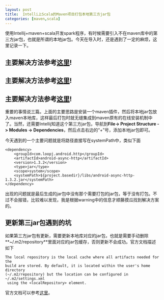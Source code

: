 ```yaml
---
layout: post
title:  Intelli上Scala的Maven项目打包本地第三方jar包
categories: [maven,scala]
---
```



使用Intellij+maven+scala开发spark程序，有时候需要引入不在maven库中的第三方jar包，也就是所谓的本地jar包。今天在导入时，还是遇到了一定的麻烦，这里记录一下。

## 主要解决方法参考[这里](http://stackoverflow.com/a/31023523/1114397)!

## 主要解决方法参考[这里](http://stackoverflow.com/a/31023523/1114397)!

## 主要解决方法参考[这里](http://stackoverflow.com/a/31023523/1114397)!

重要的事情说三篇。上面的主要思路是安装一个maven插件，然后将本地jar包放入maven本地库，这样最后打包时就无缝集成到maven原有的在线安装机制中了。当然，还需要Intellij知道这个第三方jar包，导航到**File-> Project Structure -> Modules -> Dependencies**，然后点击右边的“+”号，添加本地jar包即可。


今天遇到的一个主要问题就是将路径直接写在systemPath中，类似下面

	<dependency>
	    <groupId>com.loopj.android.http</groupId>
	    <artifactId>android-async-http</artifactId>
	    <version>1.3.2</version>
	    <type>jar</type>
	    <scope>system</scope>
	    <systemPath>${project.basedir}/libs/android-async-http-1.3.2.jar</systemPath>
	</dependency>

出现的问题就是最后生成的jar包中没有那个需要打包的jar包，等于没有打包。不过不会报错，比较难以发现，我是根据warning中的信息才顺藤摸瓜找到解决方案的。


## 更新第三jar包遇到的坑

如果第三方jar包有更新，需要更新本地库对应的jar包，也就是需要手动删除**~/.m2/repository**里面对应的jar包缓存，否则更新不会成功。官方文档描述如下

	The local repository is the local cache where all artifacts needed for the
	build are stored. By default, it is located within the user's home directory
	(~/.m2/repository) but the location can be configured in ~/.m2/settings.xml
	 using the <localRepository> element.

官方文档可以参考[这里](http://maven.apache.org/plugins/maven-install-plugin/)。